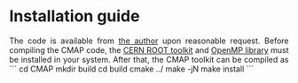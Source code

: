# Installation guide
<div style="text-align: justify;">
The code is available from <a href="https://github.com/YauheniTalochkaN"  target="_blank" rel="noopener">the author</a> upon reasonable request.
Before compiling the CMAP code, the <a href="https://root.cern/"  target="_blank" rel="noopener">CERN ROOT toolkit</a> and <a href="https://www.openmp.org/"  target="_blank" rel="noopener">OpenMP library</a> must be installed in your system.
After that, the CMAP toolkit can be compiled as 
```
cd CMAP
mkdir build
cd build
cmake ../
make -jN
make install
```
</div>